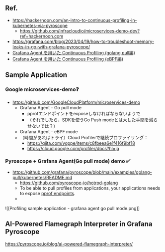 ## Ref.
- https://hackernoon.com/an-intro-to-continuous-profiling-in-kubernetes-via-pyroscope
	- https://github.com/infracloudio/microservices-demo-dev?ref=hackernoon.com
- https://grafana.com/blog/2023/04/19/how-to-troubleshoot-memory-leaks-in-go-with-grafana-pyroscope/
- [Grafana Agent を用いた Continuous Profiling (golang pull編)](https://qiita.com/yosshi_/items/5d2b917027787b9a9f1e)
- [Grafana Agent を用いた Continuous Profiling (eBPF編)](https://qiita.com/yosshi_/items/ab8252c1b44533c5e1b6)
## Sample Application
### Google microservices-demo❓
- https://github.com/GoogleCloudPlatform/microservices-demo
	- Grafana Agent - Go pull mode
		- pprofエンドポイントをexposeしなければならないようで
		- （それでしたら、SDKを使うGo Push modeとは大した手間を減らせないでは？）
	- Grafana Agent - eBPF mode
	- （時間があればトライ）Cloud Profilerで継続プロファイリング：
		- https://qiita.com/yoppe/items/c8fbeea6e1f416f9bf18
		- https://cloud.google.com/profiler/docs?hl=ja

### Pyroscope + Grafana Agent(Go pull mode) demo ✅
- https://github.com/grafana/pyroscope/blob/main/examples/golang-pull/kubernetes/README.md
	- https://github.com/pyroscope-io/hotrod-golang
	- To be able to pull profiles from applications, your applications needs to expose [pprof endpoints](https://pkg.go.dev/net/http/pprof).
	- 
![[Profiling sample application - grafana agent go pull mode.png]]
## AI-Powered Flamegraph Interpreter in Grafana Pyroscope
https://pyroscope.io/blog/ai-powered-flamegraph-interpreter/